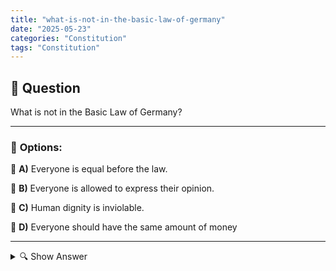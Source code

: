 ```yaml
---
title: "what-is-not-in-the-basic-law-of-germany"
date: "2025-05-23"
categories: "Constitution"
tags: "Constitution"
---
```


## 📌 **Question**

What is not in the Basic Law of Germany?



---

### 📝 **Options:**

🔘 **A)** Everyone is equal before the law.

🔘 **B)** Everyone is allowed to express their opinion.

🔘 **C)** Human dignity is inviolable.

🔘 **D)** Everyone should have the same amount of money

---

<details>
  <summary>🔍 Show Answer</summary>

  <p>
💡  <b>Correct Answer:</b>  d
  </p>
  <p>
    📖<b>Explanation:</b>
    
  </p>
</details>
